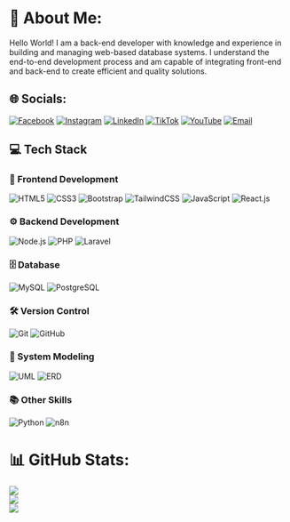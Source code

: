# 💫 About Me:
Hello World! I am a back-end developer with knowledge and experience in building and managing web-based database systems. I understand the end-to-end development process and am capable of integrating front-end and back-end to create efficient and quality solutions.



## 🌐 Socials:
[![Facebook](https://img.shields.io/badge/Facebook-%231877F2.svg?logo=facebook&logoColor=white)](https://www.facebook.com/brama.antoro)
[![Instagram](https://img.shields.io/badge/Instagram-%23E4405F.svg?logo=instagram&logoColor=white)](https://instagram.com/bramaantoro)
[![LinkedIn](https://img.shields.io/badge/LinkedIn-%230077B5.svg?logo=linkedin&logoColor=white)](https://www.linkedin.com/in/brama-antoro-11b11a29a/)
[![TikTok](https://img.shields.io/badge/TikTok-%23000000.svg?logo=tiktok&logoColor=white)](https://tiktok.com/@bramaantoro)
[![YouTube](https://img.shields.io/badge/YouTube-%23FF0000.svg?logo=youtube&logoColor=white)](https://www.youtube.com/@nama_channel_anda)
[![Email](https://img.shields.io/badge/Email-D14836?logo=gmail&logoColor=white)](mailto:brama4751antoro@gmail.com)



## 💻 Tech Stack

### 🎨 Frontend Development
![HTML5](https://img.shields.io/badge/html5-%23E34F26.svg?style=for-the-badge&logo=html5&logoColor=white) 
![CSS3](https://img.shields.io/badge/css3-%231572B6.svg?style=for-the-badge&logo=css3&logoColor=white) 
![Bootstrap](https://img.shields.io/badge/bootstrap-%23563D7C.svg?style=for-the-badge&logo=bootstrap&logoColor=white) 
![TailwindCSS](https://img.shields.io/badge/tailwindcss-%2338B2AC.svg?style=for-the-badge&logo=tailwind-css&logoColor=white) 
![JavaScript](https://img.shields.io/badge/javascript-%23323330.svg?style=for-the-badge&logo=javascript&logoColor=%23F7DF1E) 
![React.js](https://img.shields.io/badge/react.js-%2320232a.svg?style=for-the-badge&logo=react&logoColor=%2361DAFB) 

### ⚙️ Backend Development
![Node.js](https://img.shields.io/badge/node.js-339933.svg?style=for-the-badge&logo=node.js&logoColor=white) 
![PHP](https://img.shields.io/badge/php-%23777BB4.svg?style=for-the-badge&logo=php&logoColor=white) 
![Laravel](https://img.shields.io/badge/laravel-%23FF2D20.svg?style=for-the-badge&logo=laravel&logoColor=white) 

### 🗄️ Database
![MySQL](https://img.shields.io/badge/mysql-4479A1.svg?style=for-the-badge&logo=mysql&logoColor=white) 
![PostgreSQL](https://img.shields.io/badge/postgresql-%23316192.svg?style=for-the-badge&logo=postgresql&logoColor=white) 

### 🛠 Version Control
![Git](https://img.shields.io/badge/git-%23F05033.svg?style=for-the-badge&logo=git&logoColor=white) 
![GitHub](https://img.shields.io/badge/github-%23121011.svg?style=for-the-badge&logo=github&logoColor=white) 

### 📐 System Modeling
![UML](https://img.shields.io/badge/UML-diagrams-lightgrey?style=for-the-badge) 
![ERD](https://img.shields.io/badge/ERD-modeling-lightgrey?style=for-the-badge) 

### 📚 Other Skills
![Python](https://img.shields.io/badge/python-%233776AB.svg?style=for-the-badge&logo=python&logoColor=white) 
![n8n](https://img.shields.io/badge/n8n-%23F05A28.svg?style=for-the-badge&logo=n8n&logoColor=white)




# 📊 GitHub Stats:
![](https://github-readme-stats.vercel.app/api?username=BramaAntoro&theme=dark&hide_border=false&include_all_commits=true&count_private=true)<br/>
![](https://nirzak-streak-stats.vercel.app/?user=BramaAntoro&theme=dark&hide_border=false)<br/>
![](https://github-readme-stats.vercel.app/api/top-langs/?username=BramaAntoro&theme=dark&hide_border=false&include_all_commits=true&count_private=true&layout=compact)

<!-- Proudly created with GPRM ( https://gprm.itsvg.in ) -->
